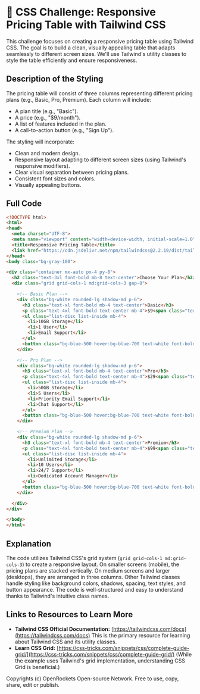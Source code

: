 # 🐞 CSS Challenge:  Responsive Pricing Table with Tailwind CSS


This challenge focuses on creating a responsive pricing table using Tailwind CSS.  The goal is to build a clean, visually appealing table that adapts seamlessly to different screen sizes.  We'll use Tailwind's utility classes to style the table efficiently and ensure responsiveness.

## Description of the Styling

The pricing table will consist of three columns representing different pricing plans (e.g., Basic, Pro, Premium). Each column will include:

*   A plan title (e.g., "Basic").
*   A price (e.g., "$9/month").
*   A list of features included in the plan.
*   A call-to-action button (e.g., "Sign Up").

The styling will incorporate:

*   Clean and modern design.
*   Responsive layout adapting to different screen sizes (using Tailwind's responsive modifiers).
*   Clear visual separation between pricing plans.
*   Consistent font sizes and colors.
*   Visually appealing buttons.


## Full Code

```html
<!DOCTYPE html>
<html>
<head>
  <meta charset="UTF-8">
  <meta name="viewport" content="width=device-width, initial-scale=1.0">
  <title>Responsive Pricing Table</title>
  <link href="https://cdn.jsdelivr.net/npm/tailwindcss@2.2.19/dist/tailwind.min.css" rel="stylesheet">
</head>
<body class="bg-gray-100">

<div class="container mx-auto px-4 py-8">
  <h2 class="text-3xl font-bold mb-8 text-center">Choose Your Plan</h2>
  <div class="grid grid-cols-1 md:grid-cols-3 gap-8">

    <!-- Basic Plan -->
    <div class="bg-white rounded-lg shadow-md p-6">
      <h3 class="text-xl font-bold mb-4 text-center">Basic</h3>
      <p class="text-4xl font-bold text-center mb-4">$9<span class="text-base">/month</span></p>
      <ul class="list-disc list-inside mb-4">
        <li>10GB Storage</li>
        <li>1 User</li>
        <li>Email Support</li>
      </ul>
      <button class="bg-blue-500 hover:bg-blue-700 text-white font-bold py-2 px-4 rounded">Sign Up</button>
    </div>

    <!-- Pro Plan -->
    <div class="bg-white rounded-lg shadow-md p-6">
      <h3 class="text-xl font-bold mb-4 text-center">Pro</h3>
      <p class="text-4xl font-bold text-center mb-4">$29<span class="text-base">/month</span></p>
      <ul class="list-disc list-inside mb-4">
        <li>50GB Storage</li>
        <li>5 Users</li>
        <li>Priority Email Support</li>
        <li>Chat Support</li>
      </ul>
      <button class="bg-blue-500 hover:bg-blue-700 text-white font-bold py-2 px-4 rounded">Sign Up</button>
    </div>

    <!-- Premium Plan -->
    <div class="bg-white rounded-lg shadow-md p-6">
      <h3 class="text-xl font-bold mb-4 text-center">Premium</h3>
      <p class="text-4xl font-bold text-center mb-4">$99<span class="text-base">/month</span></p>
      <ul class="list-disc list-inside mb-4">
        <li>Unlimited Storage</li>
        <li>10 Users</li>
        <li>24/7 Support</li>
        <li>Dedicated Account Manager</li>
      </ul>
      <button class="bg-blue-500 hover:bg-blue-700 text-white font-bold py-2 px-4 rounded">Sign Up</button>
    </div>

  </div>
</div>

</body>
</html>
```

## Explanation

The code utilizes Tailwind CSS's grid system (`grid grid-cols-1 md:grid-cols-3`) to create a responsive layout.  On smaller screens (mobile), the pricing plans are stacked vertically. On medium screens and larger (desktops), they are arranged in three columns.  Other Tailwind classes handle styling like background colors, shadows, spacing, text styles, and button appearance.  The code is well-structured and easy to understand thanks to Tailwind's intuitive class names.


## Links to Resources to Learn More

*   **Tailwind CSS Official Documentation:** [https://tailwindcss.com/docs](https://tailwindcss.com/docs)  This is the primary resource for learning about Tailwind CSS and its utility classes.
*   **Learn CSS Grid:** [https://css-tricks.com/snippets/css/complete-guide-grid/](https://css-tricks.com/snippets/css/complete-guide-grid/) (While the example uses Tailwind's grid implementation, understanding CSS Grid is beneficial.)


Copyrights (c) OpenRockets Open-source Network. Free to use, copy, share, edit or publish.

